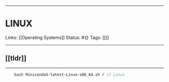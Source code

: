___
# LINUX
Links: [[Operating Systems]]
Status: #🌞
Tags: [[]]
<!--- Created on: 2023.08.19, 18:49 --->
___

## [[tldr]]


___

```bash 
    bash Miniconda3-latest-Linux-x86_64.sh # if Linux
```